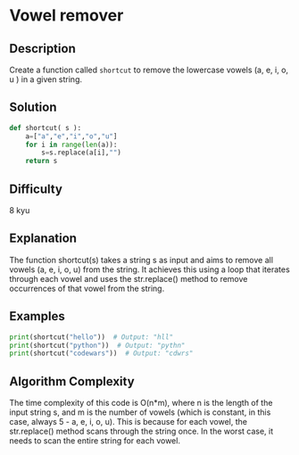 # Vowel remover

## Description

Create a function called `shortcut` to remove the lowercase vowels (a, e, i, o, u ) in a given string.

## Solution

```python
def shortcut( s ):
    a=["a","e","i","o","u"]
    for i in range(len(a)):
        s=s.replace(a[i],"")
    return s
```
## Difficulty
8 kyu

## Explanation
The function shortcut(s) takes a string s as input and aims to remove all vowels (a, e, i, o, u) from the string. It achieves this using a loop that iterates through each vowel and uses the str.replace() method to remove occurrences of that vowel from the string. 

## Examples
```python
print(shortcut("hello"))  # Output: "hll"
print(shortcut("python"))  # Output: "pythn"
print(shortcut("codewars"))  # Output: "cdwrs" 
```
## Algorithm Complexity
The time complexity of this code is O(n*m), where n is the length of the input string s, and m is the number of vowels (which is constant, in this case, always 5 - a, e, i, o, u). This is because for each vowel, the str.replace() method scans through the string once. In the worst case, it needs to scan the entire string for each vowel. 
